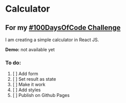 # Calculator

## For my [#100DaysOfCode Challenge](https://github.com/izabelka/100-days-of-code)


I am creating a simple calculator in React JS.

**Demo:** not available yet

### To do:
1. [ ] Add form
2. [ ] Set result as state
3. [ ] Make it work
4. [ ] Add styles
5. [ ] Publish on Github Pages 